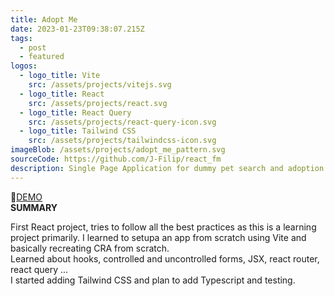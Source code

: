 ```yaml
---
title: Adopt Me
date: 2023-01-23T09:38:07.215Z
tags:
  - post
  - featured
logos:
  - logo_title: Vite
    src: /assets/projects/vitejs.svg
  - logo_title: React
    src: /assets/projects/react.svg
  - logo_title: React Query
    src: /assets/projects/react-query-icon.svg
  - logo_title: Tailwind CSS
    src: /assets/projects/tailwindcss-icon.svg
imageBlob: /assets/projects/adopt_me_pattern.svg
sourceCode: https://github.com/J-Filip/react_fm
description: Single Page Application for dummy pet search and adoption.
---
```

🔗﻿[D﻿EMO](https://adoptme.filip-jugkala.com/)\
**S﻿UMMARY**

F﻿irst React project,  tries to follow all the best practices as this is a learning project primarily. I learned to setupa an app from scratch using Vite and basically recreating CRA from scratch. \
L﻿earned about hooks, controlled and uncontrolled forms, JSX, react router, react query ...\
I﻿ started adding Tailwind CSS and plan to add Typescript and testing.